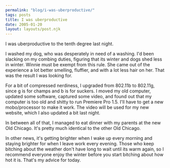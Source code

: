 ```yaml
---
permalink: "blog/i-was-uberproductive/"
tags: posts
title: I was uberproductive
date: 2005-01-20
layout: layouts/post.njk
---
```


I was uberproductive to the tenth degree last night. 

I washed my dog, who was desperately in need of a washing. I'd been slacking on my combing duties, figuring that its winter and dogs shed less in winter. Winnie must be exempt from this rule. She came out of the experience a lot better smelling, fluffier, and with a lot less hair on her. That was the result I was looking for. 

For a bit of compressed nerdiness, I upgraded from 802.11b to 802.11g, since g is for champs and b is for suckers. I moved my old computer, updated some software, captured some video, and found out that my computer is too old and shitty to run Premiere Pro 1.5. I'll have to get a new mobo/processor to make it work. The video will be used for my new website, which I also updated a bit last night. 

In between all of that, I managed to eat dinner with my parents at the new Old Chicago. It's pretty much identical to the other Old Chicago. 

In other news, it's getting brighter when I wake up every morning and staying brighter for when I leave work every evening. Those who keep bitching about the weather don't have long to wait until its warm again, so I recommend everyone enjoy the winter before you start bitching about how hot it is. That's my advice for today.